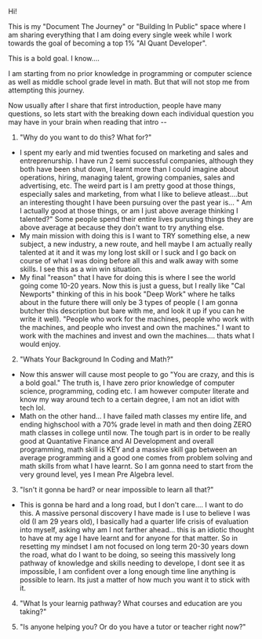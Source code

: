 Hi!

This is my "Document The Journey" or "Building In Public" space where I am sharing everything that I am doing every single week while I work towards the goal of becoming a top 1% "AI Quant Developer".

This is a bold goal. I know....

I am starting from no prior knowledge in programming or computer science as well as middle school grade level in math. But that will not stop me from attempting this journey.

Now usually after I share that first introduction, people have many questions, so lets start with the breaking down each individual question you may have in your brain when reading that intro --

1. "Why do you want to do this? What for?"

- I spent my early and mid twenties focused on marketing and sales and entreprenurship. I have run 2 semi successful companies, although they both have been shut down, I learnt more than I could imagine about operations, hiring, managing talent, growing companies, sales and advertising, etc. The weird part is I am pretty good at those things, especially sales and marketing, from what I like to believe atleast....but an interesting thought I have been pursuing over the past year is... " Am I actually good at those things, or am I just above average thinking I talented?" Some people spend their entire lives purusing things they are above average at because they don't want to try anything else. 
- My main mission with doing this is I want to TRY something else, a new subject, a new industry, a new route, and hell maybe I am actually really talented at it and it was my long lost skill or I suck and I go back on course of what I was doing before all this and walk away with some skills. I see this as a win win situation.
- My final "reason" that I have for doing this is where I see the world going come 10-20 years. Now this is just a guess, but I really like "Cal Newports" thinking of this in his book "Deep Work" where he talks about in the future there will only be 3 types of people ( I am gonna butcher this description but bare with me, and look it up if you can he write it well). "People who work for the machines, people who work with the machines, and people who invest and own the machines." I want to work with the machines and invest and own the machines.... thats what I would enjoy.

2. "Whats Your Background In Coding and Math?" 
- Now this answer will cause most people to go "You are crazy, and this is a bold goal." The truth is, I have zero prior knowledge of computer science, programming, coding etc. I am however computer literate and know my way around tech to a certain degree, I am not an idiot with tech lol.
- Math on the other hand... I have failed math classes my entire life, and ending highschool with a 70% grade level in math and then doing ZERO math classes in college until now. The tough part is in order to be really good at Quantative Finance and AI Development and overall programming, math skill is KEY and a massive skill gap between an average programming and a good one comes from problem solving and math skills from what I have learnt. So I am gonna need to start from the very ground level, yes I mean Pre Algebra level.



3. "Isn't it gonna be hard? or near impossible to learn all that?"

- This is gonna be hard and a long road, but I don't care.... I want to do this. A massive personal discovery I have made is I use to believe I was old (I am 29 years old), I basically had a quarter life crisis of evaluation into myself, asking why am I not farther ahead... this is an idiotic thought to have at my age I have learnt and for anyone for that matter. So in resetting my mindset I am not focused on long term 20-30 years down the road, what do I want to be doing, so seeing this massively long pathway of knowledge and skills needing to develope, I dont see it as impossible, I am confident over a long enough time line anything is possible to learn. Its just a matter of how much you want it to stick with it.



4. "What Is your learnig pathway? What courses and education are you taking?"








5. "Is anyone helping you? Or do you have a tutor or teacher right now?"


